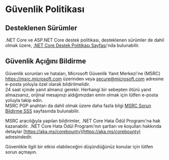 # Güvenlik Politikası

## Desteklenen Sürümler

.NET Core ve ASP.NET Core destek politikası, desteklenen sürümler de dahil olmak üzere, [.NET Core Destek Politikası Sayfası](https://dotnet.microsoft.com/platform/support/policy/dotnet-core)'nda bulunabilir.

## Güvenlik Açığını Bildirme

Güvenlik sorunları ve hataları, Microsoft Güvenlik Yanıt Merkezi'ne (MSRC) https://msrc.microsoft.com üzerinden veya secure@microsoft.com adresine e-posta yoluyla özel olarak bildirilmelidir.  
24 saat içinde yanıt almanız gerekir. Herhangi bir sebepten ötürü yanıt almazsanız, orijinal mesajınızı aldığımızdan emin olmak için lütfen e-posta yoluyla takip edin.  
MSRC PGP anahtarı da dahil olmak üzere daha fazla bilgi [MSRC Sorun Bildirme SSS](https://www.microsoft.com/en-us/msrc/faqs-report-an-issue) sayfasında bulunabilir.

MSRC aracılığıyla yapılan bildirimler, .NET Core Hata Ödül Programı'na hak kazanabilir. .NET Core Hata Ödül Programı'nın şartları ve koşulları hakkında detaylar [https://aka.ms/corebounty](https://aka.ms/corebounty) adresindedir.

Güvenlikle ilgili bir etkisi olabileceğini düşündüğünüz konular için lütfen sorun açmayın.
